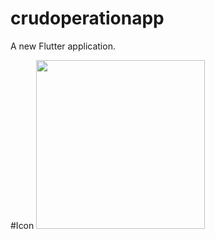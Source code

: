 # crudoperationapp

A new Flutter application.

#Icon
<img src="https://user-images.githubusercontent.com/73787635/132191938-16caecc3-3ded-4580-aab7-99694b3b0624.png" height = 270, weight = 200/>


